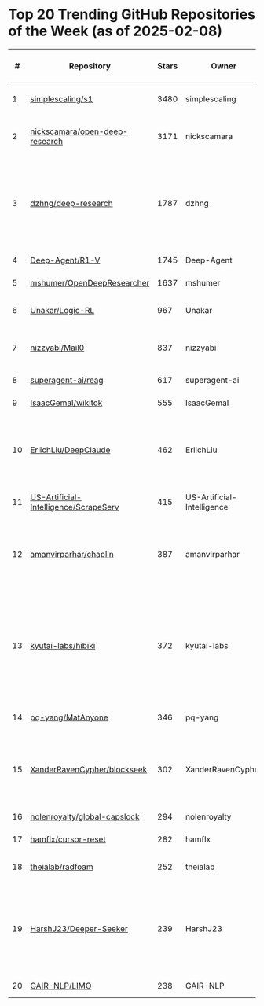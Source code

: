 # Top 20 Trending GitHub Repositories of the Week (as of 2025-02-08)

| # | Repository | Stars | Owner | Avatar | Description | Topics | URL | Created At | Updated At | Pushed At | Git URL | SSH URL | Clone URL | SVN URL | Homepage | Size | Language | Forks Count | Open Issues Count | Default Branch | License |
|---|------------|-------|-------|--------|-------------|--------|-----|------------|------------|-----------|---------|---------|-----------|---------|----------|------|----------|--------------|-------------------|----------------|---------|
| 1 | [simplescaling/s1](https://github.com/simplescaling/s1) | 3480 | simplescaling | ![simplescaling's avatar](https://avatars.githubusercontent.com/u/197144242?v=4) | s1: Simple test-time scaling | No topics | [https://github.com/simplescaling/s1](https://github.com/simplescaling/s1) | 2025-02-01T02:38:16Z | 2025-02-08T04:19:36Z | 2025-02-07T19:15:57Z | git://github.com/simplescaling/s1.git | git@github.com:simplescaling/s1.git | https://github.com/simplescaling/s1.git | https://github.com/simplescaling/s1 | https://arxiv.org/abs/2501.19393 | 6498 | Python | 392 | 9 | main | Apache License 2.0 |
| 2 | [nickscamara/open-deep-research](https://github.com/nickscamara/open-deep-research) | 3171 | nickscamara | ![nickscamara's avatar](https://avatars.githubusercontent.com/u/20311743?v=4) | An open source deep research clone. AI Agent that reasons large amounts of web data extracted with Firecrawl | No topics | [https://github.com/nickscamara/open-deep-research](https://github.com/nickscamara/open-deep-research) | 2025-02-03T16:02:40Z | 2025-02-08T03:59:35Z | 2025-02-07T15:54:29Z | git://github.com/nickscamara/open-deep-research.git | git@github.com:nickscamara/open-deep-research.git | https://github.com/nickscamara/open-deep-research.git | https://github.com/nickscamara/open-deep-research | https://firecrawl.dev/extract | 974 | TypeScript | 350 | 10 | main | Other |
| 3 | [dzhng/deep-research](https://github.com/dzhng/deep-research) | 1787 | dzhng | ![dzhng's avatar](https://avatars.githubusercontent.com/u/1329503?v=4) | My own open source implementation of OpenAI's new Deep Research agent. Get the same capability without paying $200.  You can even tweak the behavior of the agent with adjustable breadth and depth.  Run it for 5 min or 5 hours, it'll auto adjust. | agent, ai, gpt, o3-mini, research | [https://github.com/dzhng/deep-research](https://github.com/dzhng/deep-research) | 2025-02-04T01:27:56Z | 2025-02-08T04:18:02Z | 2025-02-08T00:23:44Z | git://github.com/dzhng/deep-research.git | git@github.com:dzhng/deep-research.git | https://github.com/dzhng/deep-research.git | https://github.com/dzhng/deep-research | https://x.com/dzhng/status/1886603396578484630 | 47 | TypeScript | 268 | 10 | main | MIT License |
| 4 | [Deep-Agent/R1-V](https://github.com/Deep-Agent/R1-V) | 1745 | Deep-Agent | ![Deep-Agent's avatar](https://avatars.githubusercontent.com/u/197049641?v=4) | Witness the aha moment of VLM with less than $3. | No topics | [https://github.com/Deep-Agent/R1-V](https://github.com/Deep-Agent/R1-V) | 2025-02-02T18:19:54Z | 2025-02-08T04:18:59Z | 2025-02-08T04:18:55Z | git://github.com/Deep-Agent/R1-V.git | git@github.com:Deep-Agent/R1-V.git | https://github.com/Deep-Agent/R1-V.git | https://github.com/Deep-Agent/R1-V | No homepage | 23084 | Python | 119 | 14 | main | No license |
| 5 | [mshumer/OpenDeepResearcher](https://github.com/mshumer/OpenDeepResearcher) | 1637 | mshumer | ![mshumer's avatar](https://avatars.githubusercontent.com/u/41550495?v=4) | No description | No topics | [https://github.com/mshumer/OpenDeepResearcher](https://github.com/mshumer/OpenDeepResearcher) | 2025-02-03T23:08:25Z | 2025-02-08T04:03:31Z | 2025-02-03T23:55:28Z | git://github.com/mshumer/OpenDeepResearcher.git | git@github.com:mshumer/OpenDeepResearcher.git | https://github.com/mshumer/OpenDeepResearcher.git | https://github.com/mshumer/OpenDeepResearcher | No homepage | 21 | Jupyter Notebook | 203 | 9 | main | MIT License |
| 6 | [Unakar/Logic-RL](https://github.com/Unakar/Logic-RL) | 967 | Unakar | ![Unakar's avatar](https://avatars.githubusercontent.com/u/101008521?v=4) | Reproduce R1 Zero on Logic Puzzle | No topics | [https://github.com/Unakar/Logic-RL](https://github.com/Unakar/Logic-RL) | 2025-02-02T10:22:34Z | 2025-02-08T04:04:35Z | 2025-02-07T14:38:11Z | git://github.com/Unakar/Logic-RL.git | git@github.com:Unakar/Logic-RL.git | https://github.com/Unakar/Logic-RL.git | https://github.com/Unakar/Logic-RL | No homepage | 6466 | Python | 60 | 1 | main | Apache License 2.0 |
| 7 | [nizzyabi/Mail0](https://github.com/nizzyabi/Mail0) | 837 | nizzyabi | ![nizzyabi's avatar](https://avatars.githubusercontent.com/u/140507264?v=4) | open source gmail alternative (coming soon). join the discord: https://discord.gg/5nwrvt3JH2 | No topics | [https://github.com/nizzyabi/Mail0](https://github.com/nizzyabi/Mail0) | 2025-02-02T22:25:26Z | 2025-02-08T04:09:41Z | 2025-02-08T02:32:49Z | git://github.com/nizzyabi/Mail0.git | git@github.com:nizzyabi/Mail0.git | https://github.com/nizzyabi/Mail0.git | https://github.com/nizzyabi/Mail0 | https://mail0.io | 1247 | TypeScript | 64 | 13 | main | No license |
| 8 | [superagent-ai/reag](https://github.com/superagent-ai/reag) | 617 | superagent-ai | ![superagent-ai's avatar](https://avatars.githubusercontent.com/u/152537519?v=4) | Reasoning Augmented Generation | No topics | [https://github.com/superagent-ai/reag](https://github.com/superagent-ai/reag) | 2025-02-02T22:01:23Z | 2025-02-07T23:39:27Z | 2025-02-06T12:58:31Z | git://github.com/superagent-ai/reag.git | git@github.com:superagent-ai/reag.git | https://github.com/superagent-ai/reag.git | https://github.com/superagent-ai/reag | No homepage | 50 | Python | 36 | 5 | main | MIT License |
| 9 | [IsaacGemal/wikitok](https://github.com/IsaacGemal/wikitok) | 555 | IsaacGemal | ![IsaacGemal's avatar](https://avatars.githubusercontent.com/u/147355120?v=4) | No description | No topics | [https://github.com/IsaacGemal/wikitok](https://github.com/IsaacGemal/wikitok) | 2025-02-04T06:19:55Z | 2025-02-08T04:00:45Z | 2025-02-06T01:24:04Z | git://github.com/IsaacGemal/wikitok.git | git@github.com:IsaacGemal/wikitok.git | https://github.com/IsaacGemal/wikitok.git | https://github.com/IsaacGemal/wikitok | https://wikitok.vercel.app | 64 | TypeScript | 67 | 14 | main | MIT License |
| 10 | [ErlichLiu/DeepClaude](https://github.com/ErlichLiu/DeepClaude) | 462 | ErlichLiu | ![ErlichLiu's avatar](https://avatars.githubusercontent.com/u/25130303?v=4) | DeepSeek r1 and Claude 3.5 Sonnet achieve the best combination, fully unleashing the power of the strongest models. Supports OpenAI streaming output and can run on your favorite ChatBox! | No topics | [https://github.com/ErlichLiu/DeepClaude](https://github.com/ErlichLiu/DeepClaude) | 2025-02-01T11:04:17Z | 2025-02-08T04:01:28Z | 2025-02-06T22:31:07Z | git://github.com/ErlichLiu/DeepClaude.git | git@github.com:ErlichLiu/DeepClaude.git | https://github.com/ErlichLiu/DeepClaude.git | https://github.com/ErlichLiu/DeepClaude | No homepage | 81 | Python | 140 | 14 | main | No license |
| 11 | [US-Artificial-Intelligence/ScrapeServ](https://github.com/US-Artificial-Intelligence/ScrapeServ) | 415 | US-Artificial-Intelligence | ![US-Artificial-Intelligence's avatar](https://avatars.githubusercontent.com/u/132094532?v=4) | A self-hosted API that takes a URL and returns a file with browser screenshots. | No topics | [https://github.com/US-Artificial-Intelligence/ScrapeServ](https://github.com/US-Artificial-Intelligence/ScrapeServ) | 2025-02-05T21:25:38Z | 2025-02-08T04:01:50Z | 2025-02-07T19:11:18Z | git://github.com/US-Artificial-Intelligence/ScrapeServ.git | git@github.com:US-Artificial-Intelligence/ScrapeServ.git | https://github.com/US-Artificial-Intelligence/ScrapeServ.git | https://github.com/US-Artificial-Intelligence/ScrapeServ | No homepage | 32 | Python | 24 | 0 | main | MIT License |
| 12 | [amanvirparhar/chaplin](https://github.com/amanvirparhar/chaplin) | 387 | amanvirparhar | ![amanvirparhar's avatar](https://avatars.githubusercontent.com/u/46307450?v=4) | A real-time silent speech recognition tool. | auto-avsr, avsr, llm, ollama, speech-recognition, speech-to-text, vsr | [https://github.com/amanvirparhar/chaplin](https://github.com/amanvirparhar/chaplin) | 2025-02-03T00:45:52Z | 2025-02-07T23:12:23Z | 2025-02-03T08:15:04Z | git://github.com/amanvirparhar/chaplin.git | git@github.com:amanvirparhar/chaplin.git | https://github.com/amanvirparhar/chaplin.git | https://github.com/amanvirparhar/chaplin | No homepage | 19286 | Python | 29 | 3 | main | MIT License |
| 13 | [kyutai-labs/hibiki](https://github.com/kyutai-labs/hibiki) | 372 | kyutai-labs | ![kyutai-labs's avatar](https://avatars.githubusercontent.com/u/151010778?v=4) | Hibiki is a model for streaming speech translation (also known as simultaneous translation). Unlike offline translation—where one waits for the end of the source utterance to start translating--- Hibiki adapts its flow to accumulate just enough context to produce a correct translation in real-time, chunk by chunk.  | No topics | [https://github.com/kyutai-labs/hibiki](https://github.com/kyutai-labs/hibiki) | 2025-02-04T07:33:56Z | 2025-02-08T03:53:18Z | 2025-02-06T22:19:15Z | git://github.com/kyutai-labs/hibiki.git | git@github.com:kyutai-labs/hibiki.git | https://github.com/kyutai-labs/hibiki.git | https://github.com/kyutai-labs/hibiki | No homepage | 838 | Rust | 24 | 4 | main | Apache License 2.0 |
| 14 | [pq-yang/MatAnyone](https://github.com/pq-yang/MatAnyone) | 346 | pq-yang | ![pq-yang's avatar](https://avatars.githubusercontent.com/u/142089663?v=4) | MatAnyone: Stable Video Matting with Consistent Memory Propagation | No topics | [https://github.com/pq-yang/MatAnyone](https://github.com/pq-yang/MatAnyone) | 2025-02-02T16:57:28Z | 2025-02-08T03:22:20Z | 2025-02-04T16:36:42Z | git://github.com/pq-yang/MatAnyone.git | git@github.com:pq-yang/MatAnyone.git | https://github.com/pq-yang/MatAnyone.git | https://github.com/pq-yang/MatAnyone | No homepage | 12671 | No language specified | 9 | 3 | main | Other |
| 15 | [XanderRavenCypher/blockseek](https://github.com/XanderRavenCypher/blockseek) | 302 | XanderRavenCypher | ![XanderRavenCypher's avatar](https://avatars.githubusercontent.com/u/197951712?v=4) | Welcome to BlockSeek's official documentation. BlockSeek combines state-of-the-art AI with blockchain technology to revolutionize cryptocurrency trading and analysis. | No topics | [https://github.com/XanderRavenCypher/blockseek](https://github.com/XanderRavenCypher/blockseek) | 2025-02-05T16:45:08Z | 2025-02-07T15:22:06Z | 2025-02-07T15:21:27Z | git://github.com/XanderRavenCypher/blockseek.git | git@github.com:XanderRavenCypher/blockseek.git | https://github.com/XanderRavenCypher/blockseek.git | https://github.com/XanderRavenCypher/blockseek | No homepage | 149 | No language specified | 11 | 1 | main | MIT License |
| 16 | [nolenroyalty/global-capslock](https://github.com/nolenroyalty/global-capslock) | 294 | nolenroyalty | ![nolenroyalty's avatar](https://avatars.githubusercontent.com/u/1676311?v=4) | No description | No topics | [https://github.com/nolenroyalty/global-capslock](https://github.com/nolenroyalty/global-capslock) | 2025-02-01T19:47:23Z | 2025-02-08T04:08:33Z | 2025-02-07T04:04:10Z | git://github.com/nolenroyalty/global-capslock.git | git@github.com:nolenroyalty/global-capslock.git | https://github.com/nolenroyalty/global-capslock.git | https://github.com/nolenroyalty/global-capslock | No homepage | 48 | Python | 10 | 9 | main | MIT License |
| 17 | [hamflx/cursor-reset](https://github.com/hamflx/cursor-reset) | 282 | hamflx | ![hamflx's avatar](https://avatars.githubusercontent.com/u/13356747?v=4) | cursor 0.45.x machine id reset | No topics | [https://github.com/hamflx/cursor-reset](https://github.com/hamflx/cursor-reset) | 2025-02-02T09:38:01Z | 2025-02-08T03:59:38Z | 2025-02-08T03:36:49Z | git://github.com/hamflx/cursor-reset.git | git@github.com:hamflx/cursor-reset.git | https://github.com/hamflx/cursor-reset.git | https://github.com/hamflx/cursor-reset | No homepage | 30 | Shell | 34 | 0 | main | No license |
| 18 | [theialab/radfoam](https://github.com/theialab/radfoam) | 252 | theialab | ![theialab's avatar](https://avatars.githubusercontent.com/u/119278726?v=4) | Original implementaion of "Radiant Foam: Real-Time Differentiable Ray Tracing" | No topics | [https://github.com/theialab/radfoam](https://github.com/theialab/radfoam) | 2025-02-04T03:47:44Z | 2025-02-08T04:11:41Z | 2025-02-04T03:54:11Z | git://github.com/theialab/radfoam.git | git@github.com:theialab/radfoam.git | https://github.com/theialab/radfoam.git | https://github.com/theialab/radfoam | No homepage | 0 | No language specified | 5 | 0 | main | No license |
| 19 | [HarshJ23/Deeper-Seeker](https://github.com/HarshJ23/Deeper-Seeker) | 239 | HarshJ23 | ![HarshJ23's avatar](https://avatars.githubusercontent.com/u/118310126?v=4) | Deeper Seeker is an simpler OSS version of OpenAI's latest Deep Research feature in ChatGPT.It is an agentic research tool to reason , create multi step tasks , synthesize data from multiple online resources and create neat reports  | deepresearch, exa, openai | [https://github.com/HarshJ23/Deeper-Seeker](https://github.com/HarshJ23/Deeper-Seeker) | 2025-02-03T06:51:45Z | 2025-02-08T00:10:21Z | 2025-02-06T19:53:25Z | git://github.com/HarshJ23/Deeper-Seeker.git | git@github.com:HarshJ23/Deeper-Seeker.git | https://github.com/HarshJ23/Deeper-Seeker.git | https://github.com/HarshJ23/Deeper-Seeker | No homepage | 33508 | Python | 22 | 2 | main | MIT License |
| 20 | [GAIR-NLP/LIMO](https://github.com/GAIR-NLP/LIMO) | 238 | GAIR-NLP | ![GAIR-NLP's avatar](https://avatars.githubusercontent.com/u/121574224?v=4) | LIMO: Less is More for Reasoning | No topics | [https://github.com/GAIR-NLP/LIMO](https://github.com/GAIR-NLP/LIMO) | 2025-02-04T08:37:43Z | 2025-02-08T03:42:47Z | 2025-02-06T03:08:01Z | git://github.com/GAIR-NLP/LIMO.git | git@github.com:GAIR-NLP/LIMO.git | https://github.com/GAIR-NLP/LIMO.git | https://github.com/GAIR-NLP/LIMO | No homepage | 15023 | Python | 8 | 6 | main | No license |